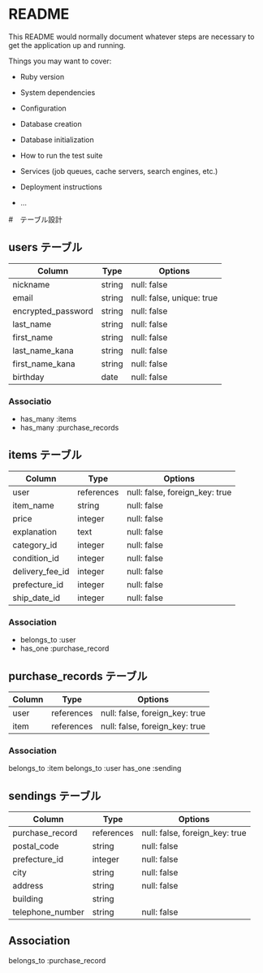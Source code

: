 # README

This README would normally document whatever steps are necessary to get the
application up and running.

Things you may want to cover:

* Ruby version

* System dependencies

* Configuration

* Database creation

* Database initialization

* How to run the test suite

* Services (job queues, cache servers, search engines, etc.)

* Deployment instructions

* ...

#　テーブル設計
## users テーブル

| Column             | Type    | Options                   |
| ------------------ | ------  | ------------------------- |
| nickname           | string  | null: false               |
| email              | string  | null: false, unique: true |
| encrypted_password | string  | null: false               | 
| last_name          | string  | null: false               |
| first_name         | string  | null: false               |
| last_name_kana     | string  | null: false               |
| first_name_kana    | string  | null: false               |
| birthday           | date    | null: false               |


### Associatio
- has_many  :items
- has_many  :purchase_records

## items テーブル

| Column          |Type        |Options                          |
| --------------- | ---------- | ------------------------------- |
| user            | references | null: false, foreign_key: true  |
| item_name       | string     | null: false                     |
| price           | integer    | null: false
| explanation     | text       | null: false                     |
| category_id     | integer    | null: false                     |
| condition_id    | integer    | null: false                     |
| delivery_fee_id | integer    | null: false                     |
| prefecture_id   | integer    | null: false                     |
| ship_date_id    | integer    | null: false                     |


### Association
- belongs_to  :user
- has_one     :purchase_record



## purchase_records テーブル

| Column    | Type       | Options                        |
| --------- | ---------- | ------------------------------ |
| user      | references | null: false, foreign_key: true |
| item      | references | null: false, foreign_key: true |

### Association
belongs_to  :item
belongs_to  :user
has_one     :sending

## sendings テーブル

| Column             | Type       | Options                        |
| ------------------ | ---------- | ------------------------------ |
| purchase_record    | references | null: false, foreign_key: true |
| postal_code        | string     | null: false                    |
| prefecture_id      | integer    | null: false                    |
| city               | string     | null: false                    |
| address            | string     | null: false                    |
| building           | string     |                                |
| telephone_number   | string     | null: false                    |


## Association
belongs_to  :purchase_record